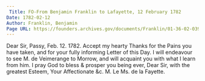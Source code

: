 ```yaml
---
 Title: FO-From Benjamin Franklin to Lafayette, 12 February 1782
Date: 1782-02-12
Author: Franklin, Benjamin
Page URL: https://founders.archives.gov/documents/Franklin/01-36-02-0397
---
```


Dear Sir,
Passy, Feb. 12. 1782.
Accept my hearty Thanks for the Pains you have taken, and for your fully informing Letter of this Day. I will endeavour to see M. de Veimerange to Morrow, and will acquaint you with what I learn from him. I pray God to bless & prosper you being ever, Dear Sir, with the greatest Esteem, Your Affectionate &c.
M. Le Ms. de la Fayette.

